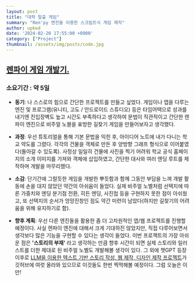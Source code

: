 ```yaml
---
layout: post
title: "대학 탈출 게임"
summary: "Ren'py 엔진을 이용한 스크립트식 게임 제작"
author: upked
date: '2024-02-20 17:55:00 +0900'
category: ["Project"]
thumbnail: /assets/img/posts/code.jpg
---
```


## [렌파이 게임 개발기.](https://github.com/Usopked/FInd_exit)
### 소요기간 : 약 5일

- **동기**: 나 스스로의 힘으로 간단한 프로젝트를 만들고 싶었다. 게임이나 앱을 다루는 엔진 및 프로그램(유니티, 고도 / 안드로이드 스튜디오) 등은 타임어택으로 성과를 내기엔 진입장벽도 높고 시간도 부족하다고 생각하여 문법이 직관적이고 간단한 렌파이 엔진으로 비주얼 노블을 표방한 길찾기 게임을 만들어보자고 생각했다.

- **과정**: 우선 튜토리얼을 통해 기본 문법을 익힌 후, 아이디어 노트에 내가 다니는 학교 약도를 그렸다. 각각의 건물을 객체로 만든 후 양방향 그래프 형식으로 이어붙였다(돌아갈 수 있도록). 사정상 일일히 건물에 사진을 찍기 어려워 학교 공식 홈페이지의 소개 이미지를 가져와 객체에 삽입하였고, 간단한 대사와 여러 엔딩 루트를 제작하며 개발을 마무리했다.

- **소감**: 단기간에 그럴듯한 게임을 개발한 뿌듯함과 함께 그동안 부담을 느껴 개발 활동에 손을 대지 않았던 약간의 아쉬움이 들었다. 실제 비주얼 노벨처럼 선택지에 따른 가중치와 엔딩 분기점 전환, 히든 엔딩, 사진첩 등을 구현하지 못한 점이 아쉬웠고, 또 선택지의 순서가 엉망진창인 점도 약간 미련이 남았다(하지만 길찾기의 어려움을 위해 유지하기로 함).

- **향후 계획**: 우선 다른 엔진들을 활용한 좀 더 고차원적인 앱/웹 프로젝트를 진행할 예정이다. 사실 렌파이 엔진에 대해서 크게 기대하진 않았지만, 직접 다루어보면서 생각보다 많은 기능을 구현할 수 있다는 생각이 들었다. 이번 프로젝트의 가장 아쉬운 점은 **'스토리의 부재'** 라고 생각하는 만큼 향후 시간이 되면 실제 스토리와 일러스트를 더한 제대로 된 비주얼 노벨도 개발해볼 생각이 있다. 그 외에 챗GPT 등장 이후로 [LLM을 이용한 텍스트 기반 스토리 작성, 웹 제작, 디자인 제작 프로젝트](https://disquiet.io/@hpark0011/makerlog/%ED%92%80%EC%8A%A4%ED%83%9D-%EC%9B%B9%EC%95%B1%EC%9D%84-%ED%95%98%EB%A3%A8%EB%A7%8C%EC%97%90-%EB%A7%8C%EB%93%A4%EC%96%B4%EC%A3%BC%EB%8A%94-%ED%88%B4%EB%93%A4)가 깃허브에 여럿 올라와 있으므로 이것들도 한번 찍먹해볼 예정이다. 그럼 오늘은 이만!
